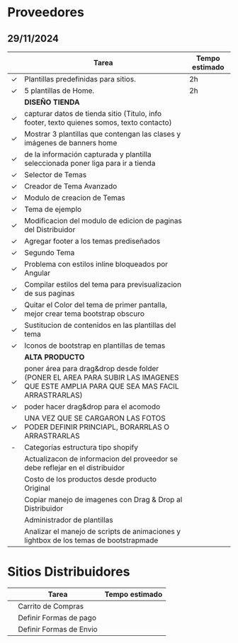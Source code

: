 # Proveedores

## 29/11/2024

||Tarea|Tempo estimado|
|---|---|---|
|&check;|Plantillas predefinidas para sitios.|2h|
|&check;|5 plantillas de Home.|2h|
|| **DISEÑO TIENDA** ||
|&check;|capturar datos de tienda sitio (Titulo, info footer, texto quienes somos, texto contacto)||
|&check;|Mostrar 3 plantillas que contengan las clases y imágenes de banners home||
|&check;|de la información capturada y plantilla seleccionada poner liga para ir a tienda||
|&check;|Selector de Temas||
|&check;|Creador de Tema Avanzado||
|&check;|Modulo de creacion de Temas||
|&check;|Tema de ejemplo||
|&check;|Modificacion del modulo de edicion de paginas del Distribuidor||
|&check;|Agregar footer a los temas prediseñados||
|&check;|Segundo Tema||
|&check;|Problema con estilos inline bloqueados por Angular||
|&check;|Compilar estilos del tema para previsualizacion de sus paginas||
|&check;|Quitar el Color del tema de primer pantalla, mejor crear tema bootstrap obscuro||
|&check;|Sustitucion de contenidos en las plantillas del tema||
|&check;|Iconos de bootstrap en plantillas de temas||
|| **ALTA PRODUCTO** ||
|&check;|poner área para drag&drop desde folder (PONER EL AREA PARA SUBIR LAS IMAGENES QUE ESTE AMPLIA PARA QUE SEA MAS FACIL ARRASTRARLAS)||
|&check;|poder hacer drag&drop para el acomodo||
| &check; |UNA VEZ QUE SE CARGARON LAS FOTOS PODER DEFINIR PRINCIAPL, BORARRLAS O ARRASTRARLAS||
|-|Categorías estructura tipo shopify||
||Actualizacon de informacion del proveedor se debe reflejar en el distribuidor||
||Costo de los productos desde producto Original||
||Copiar manejo de imagenes con Drag & Drop al Distribuidor||
||Administrador de plantillas||
||Analizar el manejo de scripts de animaciones y lightbox de los temas de bootstrapmade||

# Sitios Distribuidores

||Tarea|Tempo estimado|
|---|---|---|
||Carrito de Compras||
||Definir Formas de pago||
||Definir Formas de Envio||
